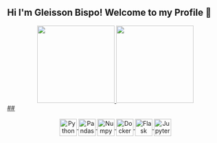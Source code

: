 ## Hi I'm Gleisson Bispo! Welcome to my Profile 👋

<div align="center">
  <a href="https://github.com/gleissonbispo">
  <img height="180em" src="https://github-readme-stats.vercel.app/api?username=gleissonbispo&show_icons=true&theme=gotham&include_all_commits=true&count_private=true"/>
  <img height="180em" src="https://github-readme-stats.vercel.app/api/top-langs/?username=gleissonbispo&layout=compact&langs_count=7&theme=gotham"/>
</div>
##
 <div style="display: inline_block" align="center">
  <br>
  <img align="center" alt="Python" height="40" width="40" src="https://cdn.jsdelivr.net/gh/devicons/devicon/icons/python/python-original.svg" href="python.org">
  <img align="center" alt="Pandas" height="40" width="40" src="https://cdn.jsdelivr.net/gh/devicons/devicon/icons/pandas/pandas-original.svg">
  <img align="center" alt="Numpy" height="40" width="40" src="https://cdn.jsdelivr.net/gh/devicons/devicon/icons/numpy/numpy-original.svg">
  <img align="center" alt="Docker" height="40" width="40" src="https://cdn.jsdelivr.net/gh/devicons/devicon/icons/docker/docker-plain.svg">
  <img align="center" alt="Flask" height="40" width="40" src="https://cdn.jsdelivr.net/gh/devicons/devicon/icons/flask/flask-original.svg">
  <img align="center" alt="Jupyter" height="40" width="40" src="https://cdn.jsdelivr.net/gh/devicons/devicon/icons/jupyter/jupyter-original.svg">
</div>
  
  
